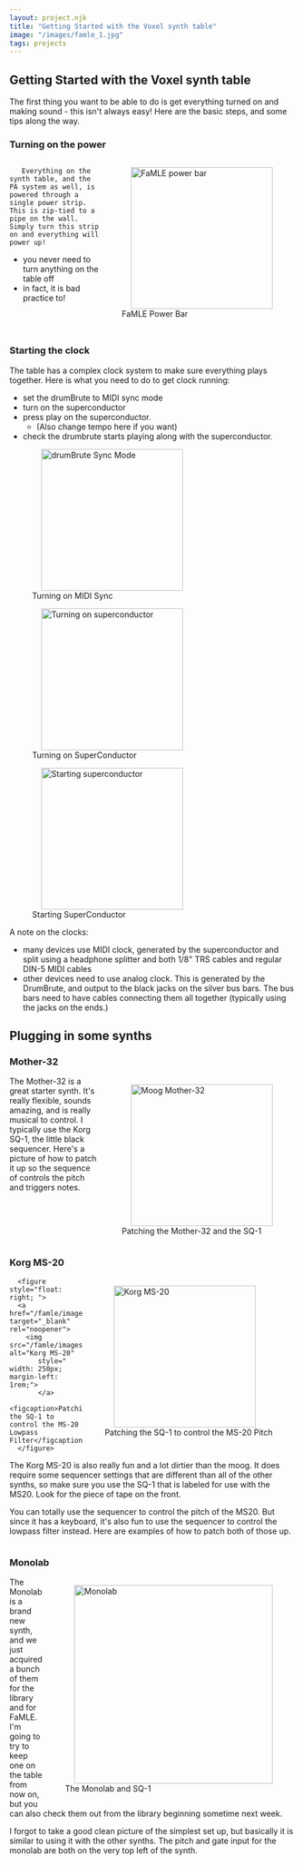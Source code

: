 ```yaml
---
layout: project.njk
title: "Getting Started with the Voxel synth table"
image: "/images/famle_1.jpg"
tags: projects
---
```


## Getting Started with the Voxel synth table

The first thing you want to be able to do is get everything turned on and making sound - this isn't always easy! Here are the basic steps, and some tips along the way.

### Turning on the power


<div style="overflow: auto; margin-bottom: 2rem;">
	<figure style="float: right; ">
		<a href="/famle/images/famle_1.jpg" target="_blank" rel="noopener">
  <img src="/famle/images/famle_1.jpg" alt="FaMLE power bar"
       style="float: right; width: 250px; margin-left: 1rem;">
   </a>
       <figcaption>FaMLE Power Bar</figcaption>
  </figure>

       Everything on the synth table, and the PA system as well, is powered through a single power strip. This is zip-tied to a pipe on the wall. Simply turn this strip on and everything will power up!
- you never need to turn anything on the table off
- in fact, it is bad practice to!
</div>



### Starting the clock

The table has a complex clock system to make sure everything plays together. Here is what you need to do to get clock running:


- set the drumBrute to MIDI sync mode
- turn on the superconductor
- press play on the superconductor. 
	- (Also change tempo here if you want)
- check the drumbrute starts playing along with the superconductor.


<div class="image-row">
<figure >
	<a href="/famle/images/famle_5.jpg" target="_blank" rel="noopener">
<img src="/famle/images/famle_5.jpg" alt="drumBrute Sync Mode"
       style=" width: 250px; margin-left: 1rem;">
   </a>
       <figcaption>Turning on MIDI Sync</figcaption>
  </figure>

<figure >
	<a href="/famle/images/famle_3.jpg" target="_blank" rel="noopener">
<img src="/famle/images/famle_3.jpg" alt="Turning on superconductor"
       style=" width: 250px; margin-left: 1rem;">
   </a>
       <figcaption>Turning on SuperConductor</figcaption>
  </figure>

<figure >
	<a href="/famle/images/famle_4.jpg" target="_blank" rel="noopener">
<img src="/famle/images/famle_4.jpg" alt="Starting superconductor"
       style=" width: 250px; margin-left: 1rem;">
   </a>
   <figcaption>Starting SuperConductor</figcaption>
  </figure>
</div>

A note on the clocks:
- many devices use MIDI clock, generated by the superconductor and split using a headphone splitter and both 1/8" TRS cables and regular DIN-5 MIDI cables
- other devices need to use analog clock. This is generated by the DrumBrute, and output to the black jacks on the silver bus bars. The bus bars need to have cables connecting them all together (typically using the jacks on the ends.)

## Plugging in some synths


### Mother-32
<div>
<figure style="float: right; ">
	<a href="/famle/images/famle_17.jpg" target="_blank" rel="noopener">
<img src="/famle/images/famle_17.jpg" alt="Moog Mother-32"
       style=" width: 250px; margin-left: 1rem;">
   </a>
   <figcaption>Patching the Mother-32 and the SQ-1</figcaption>
  </figure>

The Mother-32 is a great starter synth. It's really flexible, sounds amazing, and is really musical to control. I typically use the Korg SQ-1, the little black sequencer. Here's a picture of how to patch it up so the sequence of controls the pitch and triggers notes.
</div>


<div style="clear: both;"></div>

### Korg MS-20
<div>
<div class="image-row">
	<figure style="float: right;">
	  <a href="/famle/images/famle_15.jpg" target="_blank" rel="noopener">
	    <img src="/famle/images/famle_15.jpg" alt="Korg MS-20"
	         style="width: 250px; margin-left: 1rem;">
	  </a>
	  <figcaption>Patching the SQ-1 to control the MS-20 Pitch</figcaption>
	</figure>

	  <figure style="float: right; ">
	  <a href="/famle/images/famle_16.jpg" target="_blank" rel="noopener">
		<img src="/famle/images/famle_16.jpg" alt="Korg MS-20"
	       style=" width: 250px; margin-left: 1rem;">
	       </a>
	   <figcaption>Patching the SQ-1 to control the MS-20 Lowpass Filter</figcaption>
	  </figure>
</div>

The Korg MS-20 is also really fun and a lot dirtier than the moog. It does require some sequencer settings that are different than all of the other synths, so make sure you use the SQ-1 that is labeled for use with the MS20. Look for the piece of tape on the front.

You can totally use the sequencer to control the pitch of the MS20. But since it has a keyboard, it's also fun to use the sequencer to control the lowpass filter instead. Here are examples of how to patch both of those up.

<div style="clear: both;"></div>

### Monolab
<div>
<figure style="float: right; ">
	<a href="/famle/images/famle_13.jpg" target="_blank" rel="noopener">
<img src="/famle/images/famle_13.jpg" alt="Monolab"
       style=" width: 350px; margin-left: 1rem;">
   </a>
   <figcaption>The Monolab and SQ-1</figcaption>
  </figure>

The Monolab is a brand new synth, and we just acquired a bunch of them for the library and for FaMLE. I'm going to try to keep one on the table from now on, but you can also check them out from the library beginning sometime next week. 

I forgot to take a good clean picture of the simplest set up, but basically it is similar to using it with the other synths. The pitch and gate input for the monolab are both on the very top left of the synth.
</div>


<div style="clear: both;"></div>